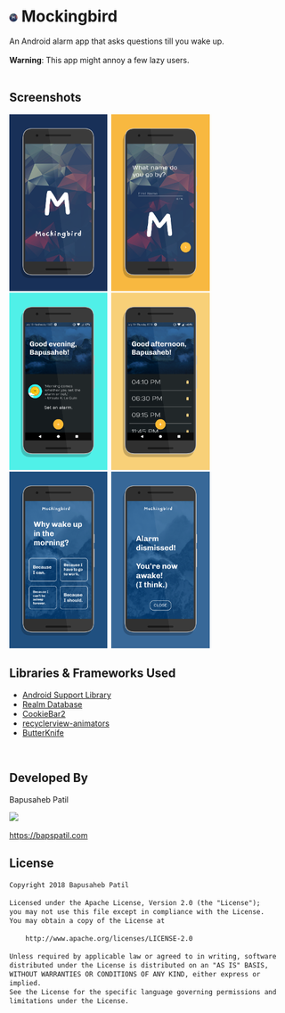 # <img src="./design/app_icon.png" width="3%">&nbsp;Mockingbird
An Android alarm app that asks questions till you wake up.
<br/><br/>
**Warning**: This app might annoy a few lazy users.
<br/><br/>
## Screenshots
<img src="./design/screen0.png" width="35%">&ensp;<img src="./design/screen1.png" width="35%">
<br/>
<img src="./design/screen2.png" width="35%">&ensp;<img src="./design/screen3.png" width="35%">
<br/>
<img src="./design/screen4.png" width="35%">&ensp;<img src="./design/screen5.png" width="35%">
<br/>
## Libraries & Frameworks Used
* [Android Support Library](https://developer.android.com/topic/libraries/support-library/)
* [Realm Database](https://realm.io/)
* [CookieBar2](https://github.com/AviranAbady/CookieBar2)
* [recyclerview-animators](https://github.com/wasabeef/recyclerview-animators/)
* [ButterKnife](https://github.com/JakeWharton/butterknife/)
<br/>

## Developed By

Bapusaheb Patil

<img src="https://github.com/bapspatil.png" width="20%">

https://bapspatil.com
<br/>
## License

    Copyright 2018 Bapusaheb Patil

    Licensed under the Apache License, Version 2.0 (the "License");
    you may not use this file except in compliance with the License.
    You may obtain a copy of the License at

        http://www.apache.org/licenses/LICENSE-2.0

    Unless required by applicable law or agreed to in writing, software
    distributed under the License is distributed on an "AS IS" BASIS,
    WITHOUT WARRANTIES OR CONDITIONS OF ANY KIND, either express or implied.
    See the License for the specific language governing permissions and
    limitations under the License.